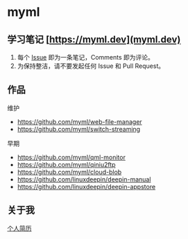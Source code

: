 # myml

## 学习笔记 [https://myml.dev](myml.dev)
1. 每个 [Issue](https://github.com/myml/myml.dev/issues) 即为一条笔记，Comments 即为评论。
2. 为保持整洁，请不要发起任何 Issue 和 Pull Request。

## 作品

维护
- https://github.com/myml/web-file-manager
- https://github.com/myml/switch-streaming

早期
- https://github.com/myml/qml-monitor
- https://github.com/myml/qiniu2ftp
- https://github.com/myml/cloud-blob
- https://github.com/linuxdeepin/deepin-manual
- https://github.com/linuxdeepin/deepin-appstore

## 关于我
[个人简历](https://github.com/myml/myml.dev/blob/master/wurongjie.md)
